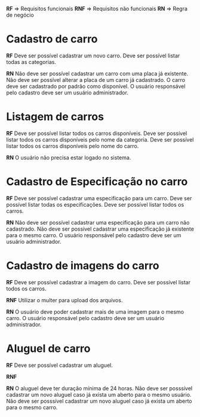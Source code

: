 **RF** => Requisitos funcionais
**RNF** => Requisitos não funcionais
**RN** => Regra de negócio

# Cadastro de carro

**RF**
Deve ser possível cadastrar um novo carro.
Deve ser possível listar todas as categorias. 

**RN**
Não deve ser possível cadastrar um carro com uma placa já existente. 
Não deve ser possível alterar a placa de um carro já cadastrado. 
O carro deve ser cadastrado por padrão como disponível. 
O usuário responsável pelo cadastro deve ser um usuário administrador. 

# Listagem de carros

**RF**
Deve ser possível listar todos os carros disponíveis. 
Deve ser possível listar todos os carros disponíveis pelo nome da categoria. 
Deve ser possível listar todos os carros disponíveis pelo nome do carro. 

**RN**
O usuário não precisa estar logado no sistema. 

# Cadastro de Especificação no carro

**RF**
Deve ser possível cadastrar uma especificação para um carro.
Deve ser possível listar todas os especificações. 
Deve ser possível listar todos os carros. 

**RN**
Não deve ser possível cadastrar uma especificação para um carro não cadastrado. 
Não deve ser possível cadastrar uma especificação já existente para o mesmo carro. 
O usuário responsável pelo cadastro deve ser um usuário administrador. 

# Cadastro de imagens do carro

**RF** 
Deve ser possível cadastrar a imagem do carro. 
Deve ser possível listar todos os carros. 

**RNF**
Utilizar o multer para upload dos arquivos. 

**RN** 
O usuário deve poder cadastrar mais de uma imagem para o mesmo carro. 
O usuário responsável pelo cadastro deve ser um usuário administrador.

# Aluguel de carro

**RF** 
Deve ser possível cadastrar um aluguel. 

**RNF**


**RN**
O aluguel deve ter duração mínima de 24 horas.
Não deve ser posssível cadastrar um novo aluguel caso já exista um aberto para o mesmo usuário.
Não deve ser posssível cadastrar um novo aluguel caso já exista um aberto para o mesmo carro.